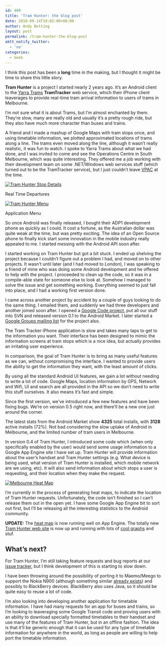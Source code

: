 ```yaml
---
id: 400
title: 'Tram Hunter: the blog post'
date: 2010-09-14T19:02:00+00:00
author: Andy Botting
layout: post
permalink: /tram-hunter-the-blog-post
aktt_notify_twitter:
  - 'no'
categories:
  - Geek
---
```

I think this post has been a **long** time in the making, but I thought it might be time to share this little story.

**Tram Hunter** is a project I started nearly 2 years ago. It&#8217;s an Android client to the [Yarra Trams](http://www.yarratrams.com.au) **TramTracker** web service, which their iPhone client leaverages to provide real-time tram arrival information to users of trams in Melbourne.

I&#8217;m not sure what it is about Trams, but I&#8217;m almost enchanted by them. They&#8217;re slow, many are really old and usually it&#8217;s a pretty rough ride, but they also have much more character than buses and trains.

A friend and I made a mashup of Google Maps with tram stops once, and using timetable information, we plotted approximated locations of trams along a line. The trams even moved along the line, although it wasn&#8217;t really realistic, it was fun to watch. I spoke to Yarra Trams about what we had done, and I was invited to come and see the Operations Centre in South Melbourne, which was quite interesting. They offered me a job working with their development team on some .NET/Windows web services stuff (which turned out to be the TramTracker service), but I just couldn&#8217;t leave [VPAC](http://www.vpac.org) at the time.

<div id="attachment_402" style="width: 210px" class="wp-caption alignnone">
  <a href="/assets/images/tramhunter-stopdetails.png"><img class="size-medium wp-image-402" title="Tram Hunter Stop Details" src="/assets/images/tramhunter-stopdetails-200x300.png" alt="Tram Hunter Stop Details" width="200" height="300" srcset="/assets/images/tramhunter-stopdetails-200x300.png 200w, /assets/images/tramhunter-stopdetails.png 320w" sizes="(max-width: 200px) 100vw, 200px" /></a>
  
  <p class="wp-caption-text">
    Real Time Departures
  </p>
</div>

<div id="attachment_401" style="width: 210px" class="wp-caption alignnone">
  <a href="/assets/images/tramhunter-menu.png"><img class="size-medium wp-image-401" title="Tram Hunter Menu" src="/assets/images/tramhunter-menu-200x300.png" alt="Tram Hunter Menu" width="200" height="300" srcset="/assets/images/tramhunter-menu-200x300.png 200w, /assets/images/tramhunter-menu.png 320w" sizes="(max-width: 200px) 100vw, 200px" /></a>
  
  <p class="wp-caption-text">
    Application Menu
  </p>
</div>

So once Android was finally released, I bought their ADP1 development phone as quickly as I could. It cost a fortune, as the Australian dollar was quite weak at the time, but was pretty exciting. The idea of an Open Source phone to finally kick start some innovation in the mobile industry really appealed to me. I started messing with the Android API soon after.

I started working on Tram Hunter but got a bit stuck. I ended up shelving the project because I couldn&#8217;t figure out a problem I had, and moved on to other projects. It wasn&#8217;t until later (and I had moved to _London_), I was speaking to a friend of mine who was doing some Android development and he offered to help with the project. I proceeded to clean up the code, so it was in a compile-able state for someone else to look at. Somehow I managed to solve the issue and get something working. Everything seemed to just fall into place, and I had a working first version done.

I came across another project by accident by a couple of guys looking to do the same thing. I emailed them, and suddenly we had three developers and another joined soon after. I opened a [Google Code project](http://tramhunter.googlecode.com), put all our stuff into SVN and released version 0.1 to the Android Market. I later started a [Google Groups mailing list](http://groups.google.com/group/tramhunter) for the project also.

The Tram Tracker iPhone application is slow and takes many taps to get to the information you want. Their interface has been designed to mimic the information screens at tram stops which is a nice idea, but actually provides an irritating user experience.

In comparison, the goal of Tram Hunter is to bring as many useful features as we can, without compromising the interface. I wanted to provide users the ability to get the information they want, with the least amount of clicks.

By using all the standard Android UI features, we gain a lot without needing to write a lot of code. Google Maps, location information by GPS, Network and Wifi, UI and search are all provided in the API so we don&#8217;t need to write this stuff ourselves. It also means it&#8217;s fast and simple.

Since the first version, we&#8217;ve introduced a few new features and have been fixing bugs. We&#8217;re on version 0.5 right now, and there&#8217;ll be a new one just around the corner.

The latest stats from the Android Market show <span><strong>4325</strong></span> total installs, with <span><strong>3128</strong></span> active installs (<span>72%</span>). Not bad considering the slow uptake of Android in Melbourne, and the limited number of tram users in Melbourne.

In version 0.4 of Tram Hunter, I introduced some code which (when only specifically enabled by the user) would send some usage information to a Google App Engine site I have set up. Tram Hunter will provide information about the user&#8217;s handset and Tram Hunter settings (e.g. What device is being used, what version of Tram Hunter is installed, which mobile network are we using, etc). It will also send information about which stops a user is requesting, and their location when they make the request.

[<img class="size-medium wp-image-403" title="Melbourne Heat Map" src="/assets/images/screenshot-test-mozilla-firefox-300x234.png" alt="Melbourne Heat Map" width="300" height="234" srcset="/assets/images/screenshot-test-mozilla-firefox-300x234.png 300w, /assets/images/screenshot-test-mozilla-firefox.png 997w" sizes="(max-width: 300px) 100vw, 300px" />](http://tramhunter.andybotting.com/stats/map/)

I&#8217;m currently in the process of generating heat maps, to indicate the location of Tram Hunter requests. Unfortunately, the code isn&#8217;t finished so I can&#8217;t release them out in the open yet. I have some Google App Engine bit to sort out first, but I&#8217;ll be releasing all the interesting statistics to the Android community.

**UPDATE:** The [heat map](http://tramhunter.andybotting.com/stats/map/) is now running well on App Engine. The totally new [Tram Hunter web site](http://tramhunter.andybotting.com/) is now up and running with lots of [cool graphs](http://tramhunter.andybotting.com/stats/) and stuf.

## What&#8217;s next?

For Tram Hunter, I&#8217;m still taking feature requests and bug reports at our [issue tracker](http://code.google.com/p/tramhunter/issues/list), but I think development of this is starting to slow down.

I have been throwing around the possibility of porting it to Maemo/Meego to support the Nokia N900 (although something similar [already exists](http://blogs.gnome.org/danni/2009/12/20/melbourne-tram-tracker-for-the-n900/)) and possibly to BlackBerry devices. BlackBerry also uses Java, so it should be quite easy to reuse a lot of code.

I&#8217;m also looking into developing another application for timetable information. I have had many requests for an app for buses and trains, so I&#8217;m looking to leaveraging some Google Transit code and proving users with an ability to download specially formatted timetables to their handset and use many of the features of Tram Hunter, but in an offline fashion. The idea is that it&#8217;ll be generic enough that it can be used for any type of timetable information for anywhere in the world, as long as people are willing to help port the timetable information.